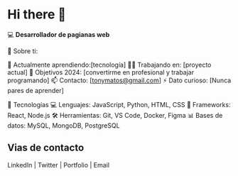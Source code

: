 # Hi there 👋

💻 **Desarrollador de pagianas web**

🎯 Sobre ti:

🌱 Actualmente aprendiendo:[tecnología]
👨‍💻 Trabajando en: [proyecto actual]
🎯 Objetivos 2024: [convertirme en profesional y trabajar programando]
📫 Contacto: [tonymatos@gmail.com]
⚡ Dato curioso: [Nunca pares de aprender]

🔧 Tecnologías
💻 Lenguajes: JavaScript, Python, HTML, CSS
🚀 Frameworks: React, Node.js
🛠️ Herramientas: Git, VS Code, Docker, Figma
📊 Bases de datos: MySQL, MongoDB, PostgreSQL

## Vias de contacto

LinkedIn | Twitter | Portfolio | Email
